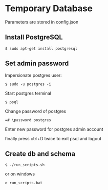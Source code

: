 Temporary Database 
====================
Parameters are stored in config.json

Install PostgreSQL
------------------
```
$ sudo apt-get install postgresql
```

Set admin password
------------------
Impersionate postgres user:
```
$ sudo -u postgres -i
```
Start postgres terminal
```
$ psql 
```
Change password of postgres
```
=# \password postgres
```
Enter new password for postgres admin account

finally press ctrl+D twice to exit psql and logout


Create db and schema 
--------------------
```
$ ./run_scripts.sh
```
or on windows
```
> run_scripts.bat
```